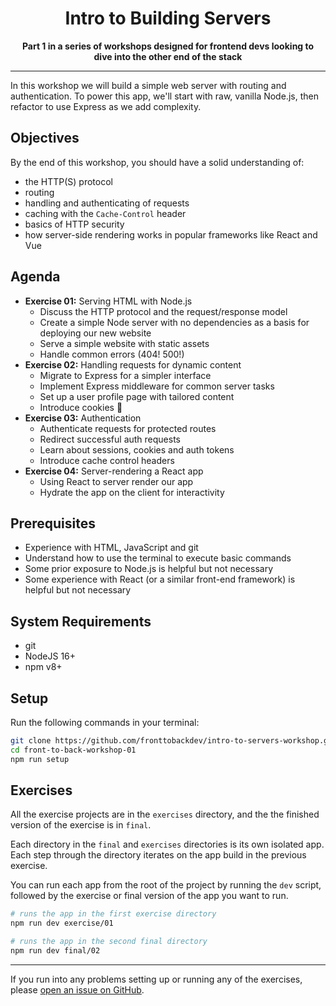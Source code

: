 <div style="max-width:480px;margin:0 auto;">
	<h1 align="center">Intro to Building Servers</h1>
	<div align="center">
		<strong>Part 1 in a series of workshops designed for frontend devs looking to dive into the other end of the stack</strong>
	</div>
</div>

---

In this workshop we will build a simple web server with routing and
authentication. To power this app, we'll start with raw, vanilla Node.js, then
refactor to use Express as we add complexity.

## Objectives

By the end of this workshop, you should have a solid understanding of:

- the HTTP(S) protocol
- routing
- handling and authenticating of requests
- caching with the `Cache-Control` header
- basics of HTTP security
- how server-side rendering works in popular frameworks like React and Vue

## Agenda

- **Exercise 01:** Serving HTML with Node.js
  - Discuss the HTTP protocol and the request/response model
  - Create a simple Node server with no dependencies as a basis for deploying
    our new website
  - Serve a simple website with static assets
  - Handle common errors (404! 500!)
- **Exercise 02:** Handling requests for dynamic content
  - Migrate to Express for a simpler interface
  - Implement Express middleware for common server tasks
  - Set up a user profile page with tailored content
  - Introduce cookies 🍪
- **Exercise 03:** Authentication
  - Authenticate requests for protected routes
  - Redirect successful auth requests
  - Learn about sessions, cookies and auth tokens
  - Introduce cache control headers
- **Exercise 04:** Server-rendering a React app
  - Using React to server render our app
  - Hydrate the app on the client for interactivity

## Prerequisites

- Experience with HTML, JavaScript and git
- Understand how to use the terminal to execute basic commands
- Some prior exposure to Node.js is helpful but not necessary
- Some experience with React (or a similar front-end framework) is helpful but
  not necessary

## System Requirements

- git
- NodeJS 16+
- npm v8+

## Setup

Run the following commands in your terminal:

```sh
git clone https://github.com/fronttobackdev/intro-to-servers-workshop.git
cd front-to-back-workshop-01
npm run setup
```

## Exercises

All the exercise projects are in the `exercises` directory, and the the finished
version of the exercise is in `final`.

Each directory in the `final` and `exercises` directories is its own isolated
app. Each step through the directory iterates on the app build in the previous
exercise.

You can run each app from the root of the project by running the `dev` script,
followed by the exercise or final version of the app you want to run.

```sh
# runs the app in the first exercise directory
npm run dev exercise/01

# runs the app in the second final directory
npm run dev final/02
```

---

If you run into any problems setting up or running any of the exercises, please
[open an issue on GitHub](https://github.com/fronttobackdev/intro-to-servers-workshop/issues/new).
